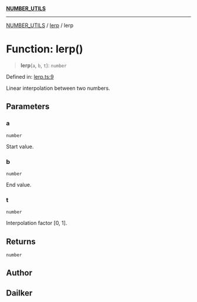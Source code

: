 [**NUMBER_UTILS**](../../README.md)

***

[NUMBER_UTILS](../../README.md) / [lerp](../README.md) / lerp

# Function: lerp()

> **lerp**(`a`, `b`, `t`): `number`

Defined in: [lerp.ts:9](https://github.com/dailker/everyutil/blob/9768d00ced16ec8f4705df34c2fe47f2b1b47121/src/number/lerp.ts#L9)

Linear interpolation between two numbers.

## Parameters

### a

`number`

Start value.

### b

`number`

End value.

### t

`number`

Interpolation factor [0, 1].

## Returns

`number`

## Author

## Dailker
